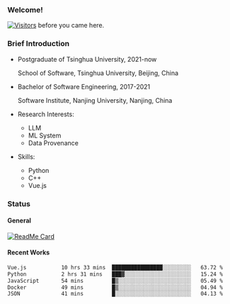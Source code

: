 ### Welcome!

[![Visitors](https://visitor-badge.laobi.icu/badge?page_id=HermitSun.HermitSun)]() before you came here.

### Brief Introduction

- Postgraduate of Tsinghua University, 2021-now
  
  School of Software, Tsinghua University, Beijing, China

- Bachelor of Software Engineering, 2017-2021
  
  Software Institute, Nanjing University, Nanjing, China

- Research Interests:
  - LLM
  - ML System
  - Data Provenance

- Skills:
  - Python
  - C++
  - Vue.js

### Status

#### General

[![ReadMe Card](https://github-readme-stats.hermitsun.vercel.app/api?username=HermitSun&count_private=true&show_icons=true)]()

#### Recent Works

<!--START_SECTION:waka-->

```txt
Vue.js           10 hrs 33 mins  ████████████████░░░░░░░░░   63.72 %
Python           2 hrs 31 mins   ███▓░░░░░░░░░░░░░░░░░░░░░   15.24 %
JavaScript       54 mins         █▒░░░░░░░░░░░░░░░░░░░░░░░   05.49 %
Docker           49 mins         █▒░░░░░░░░░░░░░░░░░░░░░░░   04.94 %
JSON             41 mins         █░░░░░░░░░░░░░░░░░░░░░░░░   04.13 %
```

<!--END_SECTION:waka-->
